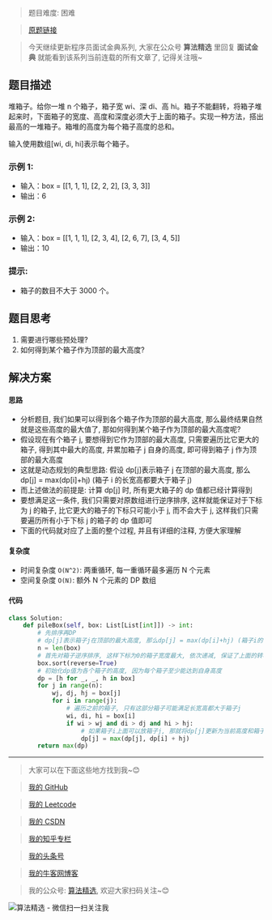 > 题目难度: 困难

> [原题链接](https://leetcode-cn.com/problems/pile-box-lcci/)

> 今天继续更新程序员面试金典系列, 大家在公众号 **算法精选** 里回复 **面试金典** 就能看到该系列当前连载的所有文章了, 记得关注哦~

## 题目描述

堆箱子。给你一堆 n 个箱子，箱子宽 wi、深 di、高 hi。箱子不能翻转，将箱子堆起来时，下面箱子的宽度、高度和深度必须大于上面的箱子。实现一种方法，搭出最高的一堆箱子。箱堆的高度为每个箱子高度的总和。

输入使用数组[wi, di, hi]表示每个箱子。

### 示例 1:

- 输入：box = [[1, 1, 1], [2, 2, 2], [3, 3, 3]]
- 输出：6

### 示例 2:

- 输入：box = [[1, 1, 1], [2, 3, 4], [2, 6, 7], [3, 4, 5]]
- 输出：10

### 提示:

- 箱子的数目不大于 3000 个。

## 题目思考

1. 需要进行哪些预处理?
2. 如何得到某个箱子作为顶部的最大高度?

## 解决方案

#### 思路

- 分析题目, 我们如果可以得到各个箱子作为顶部的最大高度, 那么最终结果自然就是这些高度的最大值了, 那如何得到某个箱子作为顶部的最大高度呢?
- 假设现在有个箱子 j, 要想得到它作为顶部的最大高度, 只需要遍历比它更大的箱子, 得到其中最大的高度, 并累加箱子 j 自身的高度, 即可得到箱子 j 作为顶部的最大高度
- 这就是动态规划的典型思路: 假设 dp[j]表示箱子 j 在顶部的最大高度, 那么 dp[j] = max(dp[i]+hj) (箱子 i 的长宽高都要大于箱子 j)
- 而上述做法的前提是: 计算 dp[j] 时, 所有更大箱子的 dp 值都已经计算得到
- 要想满足这一条件, 我们只需要对原数组进行逆序排序, 这样就能保证对于下标为 j 的箱子, 比它更大的箱子的下标只可能小于 j, 而不会大于 j, 这样我们只需要遍历所有小于下标 j 的箱子的 dp 值即可
- 下面的代码就对应了上面的整个过程, 并且有详细的注释, 方便大家理解

#### 复杂度

- 时间复杂度 `O(N^2)`: 两重循环, 每一重循环最多遍历 N 个元素
- 空间复杂度 `O(N)`: 额外 N 个元素的 DP 数组

#### 代码

```python
class Solution:
    def pileBox(self, box: List[List[int]]) -> int:
        # 先排序再DP
        # dp[j]表示箱子j在顶部的最大高度, 那么dp[j] = max(dp[i]+hj) (箱子i的长宽高都要大于箱子j)
        n = len(box)
        # 首先对箱子逆序排序, 这样下标为0的箱子宽度最大, 依次递减, 保证了上面的转移方程中的i只可能小于j
        box.sort(reverse=True)
        # 初始化dp值为各个箱子的高度, 因为每个箱子至少能达到自身高度
        dp = [h for _, _, h in box]
        for j in range(n):
            wj, dj, hj = box[j]
            for i in range(j):
                # 遍历之前的箱子, 只有这部分箱子可能满足长宽高都大于箱子j
                wi, di, hi = box[i]
                if wi > wj and di > dj and hi > hj:
                    # 如果箱子i上面可以放箱子j, 那就将dp[j]更新为当前高度和箱子i上面放箱子j的高度的最大值
                    dp[j] = max(dp[j], dp[i] + hj)
        return max(dp)
```

---

> 大家可以在下面这些地方找到我~😊

> [我的 GitHub](https://github.com/zjulyx)

> [我的 Leetcode](https://leetcode-cn.com/u/suibianfahui/)

> [我的 CSDN](https://me.csdn.net/zjulyx1993)

> [我的知乎专栏](https://zhuanlan.zhihu.com/c_1242508721932464128)

> [我的头条号](https://www.toutiao.com/c/user/1090304683804520/#mid=1671643017345028)

> [我的牛客网博客](https://blog.nowcoder.net/zjulyx)

> 我的公众号: [算法精选](https://mp.weixin.qq.com/s?__biz=MzA5MDk1MjI5MA==&mid=2247484158&idx=1&sn=90176bac32cf7af40e4074c721fd8a95&chksm=900285f3a7750ce5a068c9c9773781461819633f2fd60533732637ec9520c908371ebc218d49&scene=178&cur_album_id=1386231241346859009#rd), 欢迎大家扫码关注~😊

![算法精选 - 微信扫一扫关注我](https://pic1.zhimg.com/80/v2-7c988a7b35886df51596ef23616764ac_1440w.jpg)
